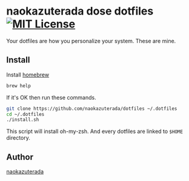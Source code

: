 naokazuterada dose dotfiles [![MIT License](http://img.shields.io/badge/license-MIT-blue.svg?style=flat)](https://github.com/naokazuterada/dotfiles/blob/master/LICENCE)
====

Your dotfiles are how you personalize your system. These are mine.

## Install

Install [homebrew](https://brew.sh/)
```bash
brew help
```

If it's OK then run these commands.

```bash
git clone https://github.com/naokazuterada/dotfiles ~/.dotfiles
cd ~/.dotfiles
./install.sh
```

This script will install oh-my-zsh. And every dotfiles are linked to `$HOME` directory. 

## Author

[naokazuterada](https://github.com/naokazuterada)
